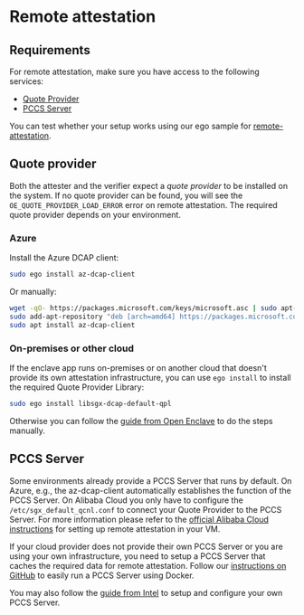 # Remote attestation

## Requirements

For remote attestation, make sure you have access to the following services:
- [Quote Provider](#quote-provider)
- [PCCS Server](#pccs-server)

You can test whether your setup works using our ego sample for [remote-attestation](https://github.com/edgelesssys/ego/tree/master/samples/remote_attestation).

## Quote provider
Both the attester and the verifier expect a *quote provider* to be installed on the system. If no quote provider can be found, you will see the `OE_QUOTE_PROVIDER_LOAD_ERROR` error on remote attestation. The required quote provider depends on your environment.

### Azure
Install the Azure DCAP client:
```bash
sudo ego install az-dcap-client
```
Or manually:
```bash
wget -qO- https://packages.microsoft.com/keys/microsoft.asc | sudo apt-key add
sudo add-apt-repository "deb [arch=amd64] https://packages.microsoft.com/ubuntu/`lsb_release -rs`/prod `lsb_release -cs` main"
sudo apt install az-dcap-client
```

### On-premises or other cloud
If the enclave app runs on-premises or on another cloud that doesn't provide its own attestation infrastructure, you can use `ego install` to install the required Quote Provider Library:
```bash
sudo ego install libsgx-dcap-default-qpl
```
Otherwise you can follow the [guide from Open Enclave](https://github.com/openenclave/openenclave/blob/master/docs/GettingStartedDocs/Contributors/NonAccMachineSGXLinuxGettingStarted.md#3-set-up-intel-dcap-quote-provider-library-qpl) to do the steps manually.

## PCCS Server
Some environments already provide a PCCS Server that runs by default. On Azure, e.g., the az-dcap-client automatically establishes the function of the PCCS Server.
On Alibaba Cloud you only have to configure the `/etc/sgx_default_qcnl.conf` to connect your Quote Provider to the PCCS Server. For more information please refer to the [official Alibaba Cloud instructions](https://www.alibabacloud.com/help/doc-detail/208095.htm) for setting up remote attestation in your VM.

If your cloud provider does not provide their own PCCS Server or you are using your own infrastructure, you need to setup a PCCS Server that caches the required data for remote attestation.
Follow our [instructions on GitHub](https://github.com/edgelesssys/era/blob/master/pccs/README.md) to easily run a PCCS Server using Docker.

You may also follow the [guide from Intel](https://www.intel.com/content/www/us/en/developer/articles/guide/intel-software-guard-extensions-data-center-attestation-primitives-quick-install-guide.html) to setup and configure your own PCCS Server.
